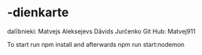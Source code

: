 # -dienkarte
dalībnieki:
Matvejs Aleksejevs 
Dāvids Jurčenko
Git Hub: Matvej911

To start run npm install and afterwards npm run start:nodemon

